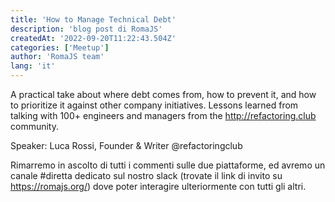 ```yaml
---
title: 'How to Manage Technical Debt'
description: 'blog post di RomaJS'
createdAt: '2022-09-20T11:22:43.504Z'
categories: ['Meetup']
author: 'RomaJS team'
lang: 'it'
---
```


A practical take about where debt comes from, how to prevent it, and how to prioritize it against other company initiatives. Lessons learned from talking with 100+ engineers and managers from the http://refactoring.club community.

Speaker: Luca Rossi, Founder & Writer @refactoringclub

Rimarremo in ascolto di tutti i commenti sulle due piattaforme, ed avremo un canale #diretta dedicato sul nostro slack (trovate il link di invito su https://romajs.org/) dove poter interagire ulteriormente con tutti gli altri.
